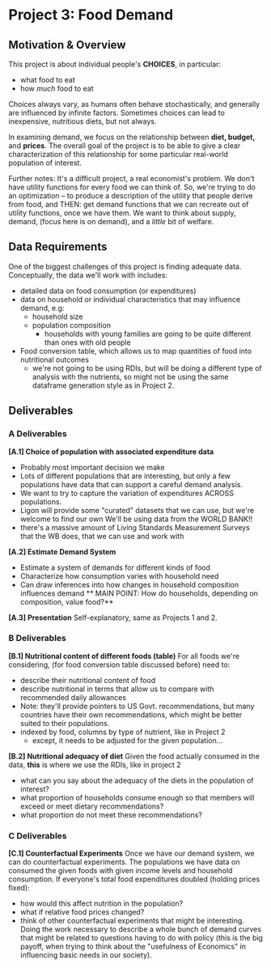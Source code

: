 # Project 3: Food Demand

## Motivation & Overview 

This project is about individual people's **CHOICES**, in particular: 
- what food to eat
- how *much* food to eat

Choices always vary, as humans often behave stochastically, and generally are influenced by infinite factors. Sometimes choices can lead to inexpensive, nutritious diets, but not always. 

In examining demand, we focus on the relationship between **diet, budget,** and **prices**. The overall goal of the project is to be able to give a clear characterization of this relationship for some particular real-world population of interest.

Further notes: 
It's a difficult project, a real economist's problem. We don't have utility functions for every food we can think of. 
So, we're trying to do an optimization – to produce a description of the utility that people derive from food, and THEN: get demand functions that we can recreate out of utility functions, once we have them. 
We want to think about supply, demand, (focus here is on demand), and a *little* bit of welfare. 

## Data Requirements

One of the biggest challenges of this project is finding adequate data. Conceptually, the data we'll work with includes: 
- detailed data on food consumption (or expenditures)
- data on household or individual characteristics that may influence demand, e.g: 
    - household size
    - population composition
        - households with young families are going to be quite different than ones with old people
- Food conversion table, which allows us to map quantities of food into nutritional outcomes
    - we're not going to be using RDIs, but will be doing a different type of analysis with the nutrients, so might not be using the same dataframe generation style as in Project 2. 

## Deliverables 

### A Deliverables

**[A.1] Choice of population with associated expenditure data** 
- Probably most important decision we make
- Lots of different populations that are interesting, but only a few populations have data that can support a careful demand analysis.
- We want to try to capture the variation of expenditures ACROSS populations. 
- Ligon will provide some "curated" datasets that we can use, but we're welcome to find our own
We'll be using data from the WORLD BANK!!
- there's a massive amount of Living Standards Measurement Surveys that the WB does, that we can use and work with

**[A.2] Estimate Demand System**
- Estimate a system of demands for different kinds of food
- Characterize how consumption varies with household need
- Can draw inferences into how changes in household composition influences demand
** MAIN POINT: How do households, depending on composition, value food?**

**[A.3] Presentation**
Self-explanatory, same as Projects 1 and 2.

### B Deliverables

**[B.1] Nutritional content of different foods (table)** 
For all foods we're considering, (for food conversion table discussed before) need to: 
- describe their nutritional content of food
- describe nutritional in terms that allow us to compare with recommended daily allowances
- Note: they'll provide pointers to US Govt. recommendations, but many countries have their own recommendations, which might be better suited to their populations.
- indexed by food, columns by type of nutrient, like in Project 2
    - except, it needs to be adjusted for the given population... 

**[B.2] Nutritional adequacy of diet** 
Given the food actually consumed in the data, **this** is where we use the RDIs, like in project 2
- what can you say about the adequacy of the diets in the population of interest?
- what proportion of households consume enough so that members will exceed or meet dietary recommendations?
- what proportion do not meet these recommendations?


### C Deliverables

**[C.1] Counterfactual Experiments**
Once we have our demand system, we can do counterfactual experiments. 
The populations we have data on consumed the given foods with given income levels and household consumption. 
If everyone's total food expenditures doubled (holding prices fixed): 
- how would this affect nutrition in the population?
- what if relative food prices changed?
- think of other counterfactual experiments that might be interesting.
Doing the work necessary to describe a whole bunch of demand curves that might be related to questions having to do with policy (this is the big payoff, when trying to think about the "usefulness of Economics" in influencing basic needs in our society). 






